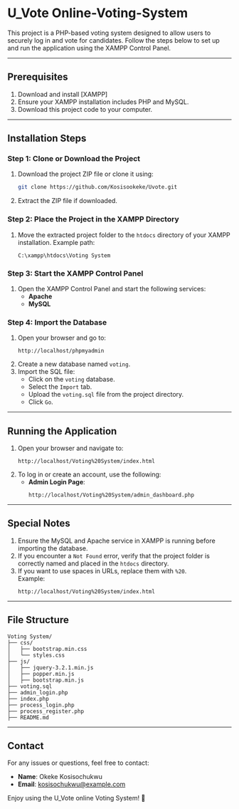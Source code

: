 # **U_Vote Online-Voting-System**

This project is a PHP-based voting system designed to allow users to securely log in and vote for candidates. Follow the steps below to set up and run the application using the XAMPP Control Panel.

---

## **Prerequisites**

1. Download and install [XAMPP]
2. Ensure your XAMPP installation includes PHP and MySQL.
3. Download this project code to your computer.

---

## **Installation Steps**

### Step 1: Clone or Download the Project

1. Download the project ZIP file or clone it using:
   ```bash
   git clone https://github.com/Kosisookeke/Uvote.git
   ```
2. Extract the ZIP file if downloaded.

### Step 2: Place the Project in the XAMPP Directory

1. Move the extracted project folder to the `htdocs` directory of your XAMPP installation.
   Example path:
   ```
   C:\xampp\htdocs\Voting System
   ```

### Step 3: Start the XAMPP Control Panel

1. Open the XAMPP Control Panel and start the following services:
   - **Apache**
   - **MySQL**

### Step 4: Import the Database

1. Open your browser and go to:
   ```
   http://localhost/phpmyadmin
   ```
2. Create a new database named `voting`.
3. Import the SQL file:
   - Click on the `voting` database.
   - Select the `Import` tab.
   - Upload the `voting.sql` file from the project directory.
   - Click `Go`.

---

## **Running the Application**

1. Open your browser and navigate to:
   ```
   http://localhost/Voting%20System/index.html
   ```
2. To log in or create an account, use the following:
   - **Admin Login Page**:
     ```
     http://localhost/Voting%20System/admin_dashboard.php
     ```

---

## **Special Notes**

1. Ensure the MySQL and Apache service in XAMPP is running before importing the database.
2. If you encounter a `Not Found` error, verify that the project folder is correctly named and placed in the `htdocs` directory.
3. If you want to use spaces in URLs, replace them with `%20`.  
   Example:
   ```
   http://localhost/Voting%20System/index.html
   ```

---

## **File Structure**

```
Voting System/
├── css/
│   ├── bootstrap.min.css
│   └── styles.css
├── js/
│   ├── jquery-3.2.1.min.js
│   ├── popper.min.js
│   ├── bootstrap.min.js
├── voting.sql
├── admin_login.php
├── index.php
├── process_login.php
├── process_register.php
├── README.md
```

---

## **Contact**

For any issues or questions, feel free to contact:

- **Name**: Okeke Kosisochukwu
- **Email**: kosisochukwu@example.com

Enjoy using the U_Vote online Voting System! 🚀
